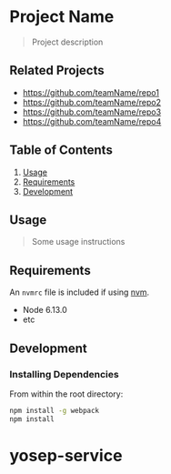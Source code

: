 # Project Name

> Project description

## Related Projects

  - https://github.com/teamName/repo1
  - https://github.com/teamName/repo2
  - https://github.com/teamName/repo3
  - https://github.com/teamName/repo4

## Table of Contents

1. [Usage](#Usage)
1. [Requirements](#requirements)
1. [Development](#development)

## Usage

> Some usage instructions

## Requirements

An `nvmrc` file is included if using [nvm](https://github.com/creationix/nvm).

- Node 6.13.0
- etc

## Development

### Installing Dependencies

From within the root directory:

```sh
npm install -g webpack
npm install
```

# yosep-service
